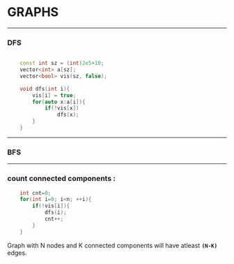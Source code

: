 # GRAPHS    
***
### DFS

```c++

    const int sz = (int)2e5+10;
    vector<int> a[sz];
    vector<bool> vis(sz, false);

    void dfs(int i){
        vis[i] = true;
        for(auto x:a[i]){
            if(!vis[x])
                dfs(x);
        }
    }
```


*** 

### BFS



***



### count connected components : 

```c++
    int cnt=0;
    for(int i=0; i<n; ++i){
        if(!vis[i]){
            dfs(i);
            cnt++;
        }
    }
```


Graph with N nodes and K connected components will have atleast **`(N-K)`** edges.
